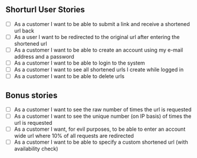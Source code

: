## Shorturl User Stories
- [ ] As a customer I want to be able to submit a link and receive a shortened url back
- [ ] As a user I want to be redirected to the original url after entering the shortened url
- [ ] As a customer I want to be able to create an account using my e-mail address and a password
- [ ] As a customer I want to be able to login to the system
- [ ] As a customer I want to see all shortened urls I create while logged in
- [ ] As a customer I want to be able to delete urls

## Bonus stories
- [ ] As a customer I want to see the raw number of times the url is requested
- [ ] As a customer I want to see the unique number (on IP basis) of times the url is requested
- [ ] As a customer I want, for evil purposes, to be able to enter an account wide url where 10% of all requests are redirected
- [ ] As a customer I want to be able to specify a custom shortened url (with availability check)

